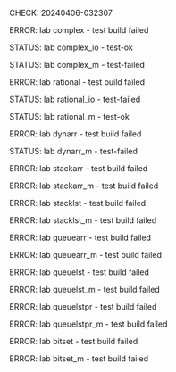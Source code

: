 CHECK: 20240406-032307
ERROR: lab complex - test build failed
STATUS: lab complex_io - test-ok
STATUS: lab complex_m - test-failed
ERROR: lab rational - test build failed
STATUS: lab rational_io - test-failed
STATUS: lab rational_m - test-ok
ERROR: lab dynarr - test build failed
STATUS: lab dynarr_m - test-failed
ERROR: lab stackarr - test build failed
ERROR: lab stackarr_m - test build failed
ERROR: lab stacklst - test build failed
ERROR: lab stacklst_m - test build failed
ERROR: lab queuearr - test build failed
ERROR: lab queuearr_m - test build failed
ERROR: lab queuelst - test build failed
ERROR: lab queuelst_m - test build failed
ERROR: lab queuelstpr - test build failed
ERROR: lab queuelstpr_m - test build failed
ERROR: lab bitset - test build failed
ERROR: lab bitset_m - test build failed
